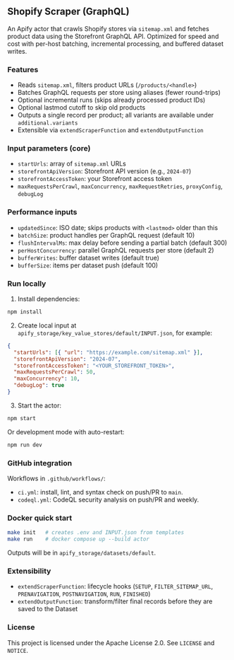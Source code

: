 ## Shopify Scraper (GraphQL)

An Apify actor that crawls Shopify stores via `sitemap.xml` and fetches product data using the Storefront GraphQL API. Optimized for speed and cost with per-host batching, incremental processing, and buffered dataset writes.

### Features
- Reads `sitemap.xml`, filters product URLs (`/products/<handle>`)
- Batches GraphQL requests per store using aliases (fewer round-trips)
- Optional incremental runs (skips already processed product IDs)
- Optional lastmod cutoff to skip old products
- Outputs a single record per product; all variants are available under `additional.variants`
- Extensible via `extendScraperFunction` and `extendOutputFunction`

### Input parameters (core)
- `startUrls`: array of `sitemap.xml` URLs
- `storefrontApiVersion`: Storefront API version (e.g., `2024-07`)
- `storefrontAccessToken`: your Storefront access token
- `maxRequestsPerCrawl`, `maxConcurrency`, `maxRequestRetries`, `proxyConfig`, `debugLog`
  
### Performance inputs
- `updatedSince`: ISO date; skips products with `<lastmod>` older than this
- `batchSize`: product handles per GraphQL request (default 10)
- `flushIntervalMs`: max delay before sending a partial batch (default 300)
- `perHostConcurrency`: parallel GraphQL requests per store (default 2)
- `bufferWrites`: buffer dataset writes (default true)
- `bufferSize`: items per dataset push (default 100)

### Run locally
1) Install dependencies:
```bash
npm install
```
2) Create local input at `apify_storage/key_value_stores/default/INPUT.json`, for example:
```json
{
  "startUrls": [{ "url": "https://example.com/sitemap.xml" }],
  "storefrontApiVersion": "2024-07",
  "storefrontAccessToken": "<YOUR_STOREFRONT_TOKEN>",
  "maxRequestsPerCrawl": 50,
  "maxConcurrency": 10,
  "debugLog": true
}
```
3) Start the actor:
```bash
npm start
```
Or development mode with auto-restart:
```bash
npm run dev
```

### GitHub integration
Workflows in `.github/workflows/`:
- `ci.yml`: install, lint, and syntax check on push/PR to `main`.
- `codeql.yml`: CodeQL security analysis on push/PR and weekly.

### Docker quick start
```bash
make init   # creates .env and INPUT.json from templates
make run    # docker compose up --build actor
```
Outputs will be in `apify_storage/datasets/default`.

### Extensibility
- `extendScraperFunction`: lifecycle hooks (`SETUP`, `FILTER_SITEMAP_URL`, `PRENAVIGATION`, `POSTNAVIGATION`, `RUN`, `FINISHED`)
- `extendOutputFunction`: transform/filter final records before they are saved to the Dataset

### License
This project is licensed under the Apache License 2.0. See `LICENSE` and `NOTICE`.
